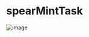 # spearMintTask
![image](https://github.com/lalankumar001/spearMintTask/assets/103441165/f425afc1-e88f-4899-8c64-ae0993ee859f)
